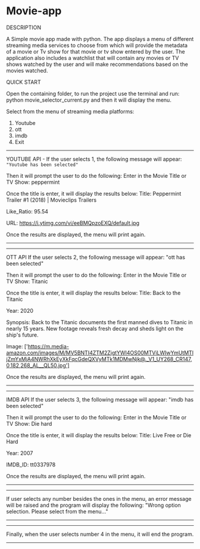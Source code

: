 # Movie-app

DESCRIPTION

A Simple movie app made with python. The app displays a menu of different streaming media services to choose from which will provide the metadata of a movie or Tv show for that movie or tv show entered by the user. The application also includes a watchlist that will contain any movies or TV shows watched by the user and will make recommendations based on the movies watched.


QUICK START

Open the containing folder, to run the project use the terminal and run: python movie_selector_current.py
and then it will display the menu.

Select from the menu of streaming media platforms:
1. Youtube
2. ott
3. imdb
4. Exit



****************************************************************
YOUTUBE API - 
If the user selects 1, the following message will appear:
```"Youtube has been selected"```


Then it will prompt the user to do the following:
Enter in the Movie Title or TV Show: peppermint

Once the title is enter, it will display the results below:
Title: Peppermint Trailer #1 (2018) | Movieclips Trailers

Like_Ratio: 95.54

URL: https://i.ytimg.com/vi/eeBMQpzoEXQ/default.jpg

Once the results are displayed, the menu will print again.
*****************************************************************




***************************************************************************************************************
OTT API
If the user selects 2, the following message will appear:
"ott has been selected"

Then it will prompt the user to do the following:
Enter in the Movie Title or TV Show: Titanic

Once the title is enter, it will display the results below:
Title: Back to the Titanic

Year: 2020

Synopsis: Back to the Titanic documents the first manned dives to Titanic in nearly 15 years. New footage reveals fresh decay and sheds light on the ship's future.

Image: ['https://m.media-amazon.com/images/M/MV5BNTI4ZTM2ZjgtYWI4OS00MTViLWIwYmUtMTljZmYxMjA4NWRhXkEyXkFqcGdeQXVyMTk1MDMwNjk@._V1_UY268_CR147,0,182,268_AL__QL50.jpg']

Once the results are displayed, the menu will print again.
***************************************************************************************************************




**************************************************************
IMDB API
If the user selects 3, the following message will appear:
"imdb has been selected"

Then it will prompt the user to do the following:
Enter in the Movie Title or TV Show: Die hard

Once the title is enter, it will display the results below:
Title: Live Free or Die Hard

Year: 2007

IMDB_ID: tt0337978

Once the results are displayed, the menu will print again.
***************************************************************




*************************************************************************************************************
If user selects any number besides the ones in the menu, an error message will be raised and the program will display the following:
"Wrong option selection. Please select from the menu..."
**************************************************************************************************************




*****************************************************************************
Finally, when the user selects number 4 in the menu, it will end the program.
*****************************************************************************









